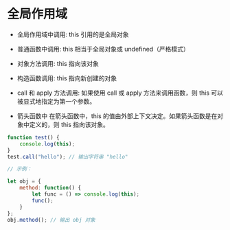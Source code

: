 # 全局作用域
- 全局作用域中调用: this 引用的是全局对象
- 普通函数中调用: this 相当于全局对象或 undefined（严格模式）
- 对象方法调用: this 指向该对象
- 构造函数调用: this 指向新创建的对象

- call 和 apply 方法调用: 如果使用 call 或 apply 方法来调用函数，则 this 可以被显式地指定为第一个参数。
- 箭头函数中 在箭头函数中，this 的值由外部上下文决定。如果箭头函数是在对象中定义的，则 this 指向该对象。
```javascript
function test() {
    console.log(this);
}
test.call("hello"); // 输出字符串 "hello"

// 示例：

let obj = {
    method: function() {
        let func = () => console.log(this);
        func();
    }
};
obj.method(); // 输出 obj 对象
```
